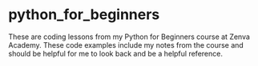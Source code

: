 # python_for_beginners
These are coding lessons from my Python for Beginners course at Zenva Academy. These code examples include my notes from the course and should be helpful for me
to look back and be a helpful reference.
